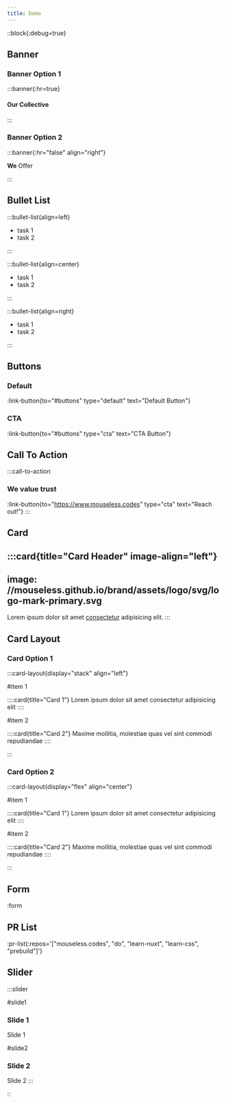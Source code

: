 ```yaml
---
title: Demo
---
```


::block{:debug=true}

## Banner

### Banner Option 1

:::banner{:hr=true}

#### Our Collective

:::

### Banner Option 2

:::banner{:hr="false" align="right"}

**We** Offer

:::

## Bullet List

:::bullet-list{align=left}

- task 1
- task 2

:::

:::bullet-list{align=center}

- task 1
- task 2

:::

:::bullet-list{align=right}

- task 1
- task 2

:::

## Buttons

### Default

:link-button{to="#buttons" type="default" text="Default Button"}

### CTA

:link-button{to="#buttons" type="cta" text="CTA Button"}

## Call To Action

:::call-to-action

### We value trust

:link-button{to="https://www.mouseless.codes" type="cta" text="Reach out!"}
:::

## Card

:::card{title="Card Header" image-align="left"}
---
image: //mouseless.github.io/brand/assets/logo/svg/logo-mark-primary.svg
---

Lorem ipsum dolor sit amet [consectetur](#demo) adipisicing elit.
:::

## Card Layout

### Card Option 1

:::card-layout{display="stack" align="left"}

#item 1

::::card{title="Card 1"}
Lorem ipsum dolor sit amet consectetur adipisicing elit
::::

#item 2

::::card{title="Card 2"}
Maxime mollitia, molestiae quas vel sint commodi repudiandae
::::

:::

### Card Option 2

:::card-layout{display="flex" align="center"}

#item 1

::::card{title="Card 1"}
Lorem ipsum dolor sit amet consectetur adipisicing elit
::::

#item 2

::::card{title="Card 2"}
Maxime mollitia, molestiae quas vel sint commodi repudiandae
::::

:::

## Form

:form

## PR List

:pr-list{:repos='["mouseless.codes", "do", "learn-nuxt", "learn-css", "prebuild"]'}

## Slider

:::slider

#slide1

### Slide 1

Slide 1

#slide2

### Slide 2

Slide 2
:::

::
